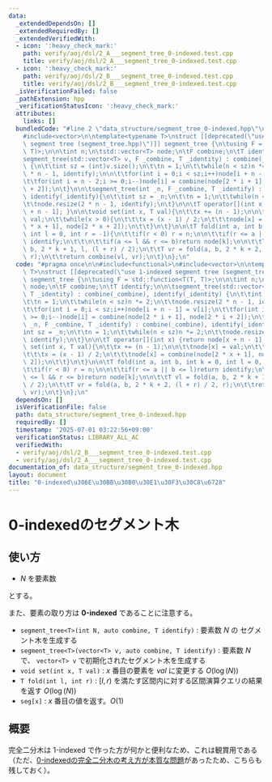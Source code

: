```yaml
---
data:
  _extendedDependsOn: []
  _extendedRequiredBy: []
  _extendedVerifiedWith:
  - icon: ':heavy_check_mark:'
    path: verify/aoj/dsl/2_A___segment_tree_0-indexed.test.cpp
    title: verify/aoj/dsl/2_A___segment_tree_0-indexed.test.cpp
  - icon: ':heavy_check_mark:'
    path: verify/aoj/dsl/2_B___segment_tree_0-indexed.test.cpp
    title: verify/aoj/dsl/2_B___segment_tree_0-indexed.test.cpp
  _isVerificationFailed: false
  _pathExtension: hpp
  _verificationStatusIcon: ':heavy_check_mark:'
  attributes:
    links: []
  bundledCode: "#line 2 \"data_structure/segment_tree_0-indexed.hpp\"\n\n#include<functional>\n\
    #include<vector>\n\ntemplate<typename T>\nstruct [[deprecated(\"use 1-indexed\
    \ segment tree (segment_tree.hpp)\")]] segment_tree {\n\tusing F = std::function<T(T,\
    \ T)>;\n\n\tint n;\n\tstd::vector<T> node;\n\tF combine;\n\tT identify;\n\n\t\
    segment_tree(std::vector<T> v, F _combine, T _identity) : combine(_combine), identify(_identity)\
    \ {\n\t\tint sz = (int)v.size();\n\t\tn = 1;\n\t\twhile(n < sz)n *= 2;\n\t\tnode.resize(2\
    \ * n - 1, identify);\n\n\t\tfor(int i = 0;i < sz;i++)node[i + n - 1] = v[i];\n\
    \t\tfor(int i = n - 2;i >= 0;i--)node[i] = combine(node[2 * i + 1], node[2 * i\
    \ + 2]);\n\t}\n\n\tsegment_tree(int _n, F _combine, T _identify) : combine(_combine),\
    \ identify(_identify){\n\t\tint sz = _n;\n\t\tn = 1;\n\t\twhile(n < sz)n *= 2;\n\
    \t\tnode.resize(2 * n - 1, identify);\n\t}\n\n\tT operator[](int x) {return node[x\
    \ + n - 1]; }\n\n\tvoid set(int x, T val){\n\t\tx += (n - 1);\n\n\t\tnode[x] =\
    \ val;\n\t\twhile(x > 0){\n\t\t\tx = (x - 1) / 2;\n\t\t\tnode[x] = combine(node[2\
    \ * x + 1], node[2 * x + 2]);\n\t\t}\n\t}\n\n\tT fold(int a, int b, int k = 0,\
    \ int l = 0, int r = -1){\n\t\tif(r < 0) r = n;\n\n\t\tif(r <= a || b <= l)return\
    \ identify;\n\t\t\n\t\tif(a <= l && r <= b)return node[k];\n\n\t\tT vl = fold(a,\
    \ b, 2 * k + 1, l, (l + r) / 2);\n\t\tT vr = fold(a, b, 2 * k + 2, (l + r) / 2,\
    \ r);\n\t\treturn combine(vl, vr);\n\t}\n};\n"
  code: "#pragma once\n\n#include<functional>\n#include<vector>\n\ntemplate<typename\
    \ T>\nstruct [[deprecated(\"use 1-indexed segment tree (segment_tree.hpp)\")]]\
    \ segment_tree {\n\tusing F = std::function<T(T, T)>;\n\n\tint n;\n\tstd::vector<T>\
    \ node;\n\tF combine;\n\tT identify;\n\n\tsegment_tree(std::vector<T> v, F _combine,\
    \ T _identity) : combine(_combine), identify(_identity) {\n\t\tint sz = (int)v.size();\n\
    \t\tn = 1;\n\t\twhile(n < sz)n *= 2;\n\t\tnode.resize(2 * n - 1, identify);\n\n\
    \t\tfor(int i = 0;i < sz;i++)node[i + n - 1] = v[i];\n\t\tfor(int i = n - 2;i\
    \ >= 0;i--)node[i] = combine(node[2 * i + 1], node[2 * i + 2]);\n\t}\n\n\tsegment_tree(int\
    \ _n, F _combine, T _identify) : combine(_combine), identify(_identify){\n\t\t\
    int sz = _n;\n\t\tn = 1;\n\t\twhile(n < sz)n *= 2;\n\t\tnode.resize(2 * n - 1,\
    \ identify);\n\t}\n\n\tT operator[](int x) {return node[x + n - 1]; }\n\n\tvoid\
    \ set(int x, T val){\n\t\tx += (n - 1);\n\n\t\tnode[x] = val;\n\t\twhile(x > 0){\n\
    \t\t\tx = (x - 1) / 2;\n\t\t\tnode[x] = combine(node[2 * x + 1], node[2 * x +\
    \ 2]);\n\t\t}\n\t}\n\n\tT fold(int a, int b, int k = 0, int l = 0, int r = -1){\n\
    \t\tif(r < 0) r = n;\n\n\t\tif(r <= a || b <= l)return identify;\n\t\t\n\t\tif(a\
    \ <= l && r <= b)return node[k];\n\n\t\tT vl = fold(a, b, 2 * k + 1, l, (l + r)\
    \ / 2);\n\t\tT vr = fold(a, b, 2 * k + 2, (l + r) / 2, r);\n\t\treturn combine(vl,\
    \ vr);\n\t}\n};\n"
  dependsOn: []
  isVerificationFile: false
  path: data_structure/segment_tree_0-indexed.hpp
  requiredBy: []
  timestamp: '2025-07-01 03:22:56+09:00'
  verificationStatus: LIBRARY_ALL_AC
  verifiedWith:
  - verify/aoj/dsl/2_B___segment_tree_0-indexed.test.cpp
  - verify/aoj/dsl/2_A___segment_tree_0-indexed.test.cpp
documentation_of: data_structure/segment_tree_0-indexed.hpp
layout: document
title: "0-indexed\u306E\u30BB\u30B0\u30E1\u30F3\u30C8\u6728"
---
```


# 0-indexedのセグメント木

## 使い方

- $N$ を要素数

とする。

また、要素の取り方は **0-indexed** であることに注意する。

- ``segment_tree<T>(int N, auto combine, T identify)`` : 要素数 $N$ の セグメント木を生成する
- ``segment_tree<T>(vector<T> v, auto combine, T identify)`` : 要素数 $N$ で、 ``vector<T> v`` で初期化されたセグメント木を生成する
- ``void set(int x, T val)`` : $x$ 番目の要素を $val$ に変更する  $O(\log(N))$
- ``T fold(int l, int r)`` : $[l, r)$ を満たす区間内に対する区間演算クエリの結果を返す $O(\log(N))$
- ``seg[x]`` : $x$ 番目の値を返す。$O(1)$

## 概要

完全二分木は 1-indexed で作った方が何かと便利なため、これは観賞用である（ただ、[0-indexedの完全二分木の考え方が本質な問題](https://atcoder.jp/contests/abc349/tasks/abc349_d)があったため、こちらも残しておく）。
